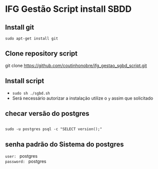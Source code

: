 # IFG Gestão Script install SBDD

## Install git
<code>sudo apt-get install git</code>

## Clone repository script
git clone https://github.com/coutinhonobre/ifg_gestao_sgbd_script.git

## Install script 
<ul>
    <li><code>sudo sh ./sgbd.sh</code></li>
    <li>Será necessário autorizar a instalação utilize o <code>y</code> assim que solicitado</li>
</ul>

## checar versão do postgres
<code>
sudo -u postgres psql -c "SELECT version();"
</code>

## senha padrão do Sistema do postgres
<code>user: </code> postgres </br>
<code>password: </code> postgres </br>
